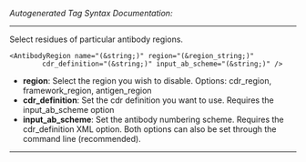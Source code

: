 _Autogenerated Tag Syntax Documentation:_

---
Select residues of particular antibody regions.

```
<AntibodyRegion name="(&string;)" region="(&region_string;)"
        cdr_definition="(&string;)" input_ab_scheme="(&string;)" />
```

-   **region**: Select the region you wish to disable. Options: cdr_region, framework_region, antigen_region
-   **cdr_definition**: Set the cdr definition you want to use. Requires the input_ab_scheme option
-   **input_ab_scheme**: Set the antibody numbering scheme. Requires the cdr_definition XML option. Both options can also be set through the command line (recommended).

---
